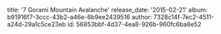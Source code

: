 title: '7 Gorami Mountain Avalanche'
release_date: '2015-02-21'
album: b91916f7-3ccc-43b2-a46e-6b9ee2439516
author: 7328c14f-7ec2-4511-a24d-29a1c5ce23eb
id: 56853bbf-4d37-4ea8-926b-960fc6ba8e52
